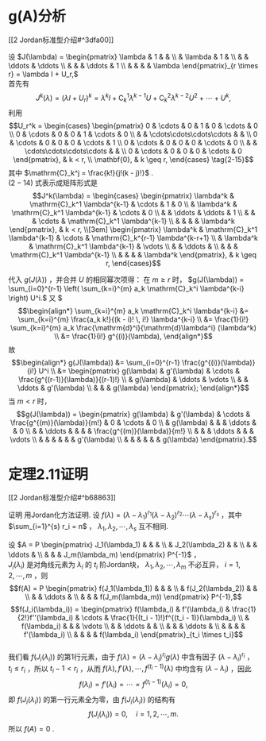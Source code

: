# g(A)分析

[[2 Jordan标准型介绍#^3dfa00]]

设  $J(\lambda) = \begin{pmatrix} \lambda & 1 & & \\ & \lambda & 1 & \\ & & \ddots & \ddots \\ & & & \ddots & 1 \\ & & & & \lambda \end{pmatrix}_{r \times r} = \lambda I + U_r,$  
首先有 $$J^k(\lambda) = (\lambda I + U_r)^k = \lambda^k I + \mathrm{C}_k^1 \lambda^{k-1} U + \mathrm{C}_k^2 \lambda^{k-2} U^2 + \cdots + U^k, \tag{2-14}$$ 利用  
$$U_r^k = \begin{cases} \begin{pmatrix} 0 & \cdots & 0 & 1 & 0 & \cdots & 0 \\ 0 & \cdots & 0 & 0 & 1 & \cdots & 0 \\ & & \cdots\cdots\cdots\cdots & & \\ 0 & \cdots & 0 & 0 & 0 & \cdots & 1 \\ 0 & \cdots & 0 & 0 & 0 & \cdots & 0 \\ & & \cdots\cdots\cdots\cdots & & \\ 0 & \cdots & 0 & 0 & 0 & \cdots & 0 \end{pmatrix}, & k < r, \\ \mathbf{0}, & k \geq r, \end{cases} \tag{2-15}$$
其中 $\mathrm{C}_k^j = \frac{k!}{j!(k - j)!}$ .  
$(2 - 14)$ 式表示成矩阵形式是
$$J^k(\lambda) = \begin{cases} \begin{pmatrix} \lambda^k & \mathrm{C}_k^1 \lambda^{k-1} & \cdots & 1 & 0 \\ & \lambda^k & \mathrm{C}_k^1 \lambda^{k-1} & \cdots & 0 \\ & & \ddots & \ddots & 1 \\ & & & \cdots & \mathrm{C}_k^1 \lambda^{k-1} \\ & & & & \lambda^k \end{pmatrix}, & k < r, \\[3em] \begin{pmatrix} \lambda^k & \mathrm{C}_k^1 \lambda^{k-1} & \cdots & \mathrm{C}_k^{r-1} \lambda^{k-r+1} \\ & \lambda^k & \mathrm{C}_k^1 \lambda^{k-1} & \vdots \\ & & \ddots & \\ & & & \mathrm{C}_k^1 \lambda^{k-1} \\ & & & & \lambda^k \end{pmatrix}, & k \geq r, \end{cases}$$

代入 $g(J(\lambda))$ ，并合并 $U$ 的相同幂次项得： 
在 $m \geq r$ 时，  $g(J(\lambda)) = \sum_{i=0}^{r-1} \left( \sum_{k=i}^{m} a_k \mathrm{C}_k^i \lambda^{k-i} \right) U^i.$  又 
$$$\begin{align*} \sum_{k=i}^{m} a_k \mathrm{C}_k^i \lambda^{k-i} &= \sum_{k=i}^{m} \frac{a_k k!}{(k - i)! \, i!} \lambda^{k-i} \\ &= \frac{1}{i!} \sum_{k=i}^{m} a_k \frac{\mathrm{d}^i}{\mathrm{d}\lambda^i} (\lambda^k) \\ &= \frac{1}{i!} g^{(i)}(\lambda), \end{align*}$$
故  
$$\begin{align*} g(J(\lambda)) &= \sum_{i=0}^{r-1} \frac{g^{(i)}(\lambda)}{i!} U^i \\ &= \begin{pmatrix} g(\lambda) & g'(\lambda) & \cdots & \frac{g^{(r-1)}(\lambda)}{(r-1)!} \\ & g(\lambda) & \ddots & \vdots \\ & & \ddots & g'(\lambda) \\ & & & g(\lambda) \end{pmatrix}; \end{align*}$$ 当 $m < r$ 时， 
$$g(J(\lambda)) = \begin{pmatrix} g(\lambda) & g'(\lambda) & \cdots & \frac{g^{(m)}(\lambda)}{m!} & 0 & \cdots & 0 \\ & g(\lambda) & & & \ddots & & 0 \\ & & \ddots & & & & \frac{g^{(m)}(\lambda)}{m!} \\ & & & \ddots & & & \vdots \\ & & & & & & g'(\lambda) \\ & & & & & & g(\lambda) \end{pmatrix}.$$ 
# 定理2.11证明

[[2 Jordan标准型介绍#^b68863]]

证明 用Jordan化方法证明. 
设 $f(\lambda) = (\lambda - \lambda_1)^{r_1} (\lambda - \lambda_2)^{r_2} \cdots (\lambda - \lambda_s)^{r_s}$ ，其中 $\sum_{i=1}^{s} r_i = n$ ， $\lambda_1, \lambda_2, \cdots, \lambda_s$ 互不相同.

设 $A = P \begin{pmatrix} J_1(\lambda_1) & & & \\ & J_2(\lambda_2) & & \\ & & \ddots & \\ & & & J_m(\lambda_m) \end{pmatrix} P^{-1}$ ，  
$J_i(\lambda_i)$ 是对角线元素为 $\lambda_i$ 的 $t_i$ 阶Jordan块， $\lambda_1, \lambda_2, \cdots, \lambda_m$ 不必互异， $i = 1, 2, \cdots, m$ ，则  
$$f(A) = P \begin{pmatrix} f(J_1(\lambda_1)) & & & \\ & f(J_2(\lambda_2)) & & \\ & & \ddots & \\ & & & f(J_m(\lambda_m)) \end{pmatrix} P^{-1},$$  $$f(J_i(\lambda_i)) = \begin{pmatrix} f(\lambda_i) & f'(\lambda_i) & \frac{1}{2!}f''(\lambda_i) & \cdots & \frac{1}{(t_i - 1)!}f^{(t_i - 1)}(\lambda_i) \\ & f(\lambda_i) & & & \vdots \\ & & \ddots & & \\ & & & \ddots & \\ & & & & f'(\lambda_i) \\ & & & & f(\lambda_i) \end{pmatrix}_{t_i \times t_i}$$  
我们看 $f(J_i(\lambda_i))$ 的第1行元素，由于 $f(\lambda) = (\lambda - \lambda_i)^{r_i} g(\lambda)$ 中含有因子 $(\lambda - \lambda_i)^{r_i}$ ， $t_i \leq r_i$ ，所以 $t_i - 1 < r_i$ ，从而 $f(\lambda), f'(\lambda), \cdots, f^{(t_i - 1)}(\lambda)$ 中均含有 $(\lambda - \lambda_i)$ ，因此  
$$f(\lambda_i) = f'(\lambda_i) = \cdots = f^{(t_i - 1)}(\lambda_i) = 0,$$
即 $f(J_i(\lambda_i))$ 的第一行元素全为零，由 $f(J_i(\lambda_i))$ 的结构有
$$f(J_i(\lambda_i)) = 0, \quad i = 1, 2, \cdots, m.$$  所以 $f(A) = 0$ .

